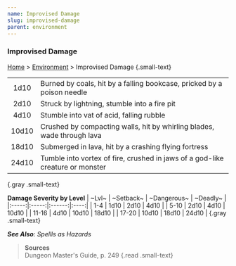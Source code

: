 ```yaml
---
name: Improvised Damage
slug: improvised-damage
parent: environment
---
```

### Improvised Damage
[Home](dm-operations-center) > [Environment](environment) > Improvised Damage {.small-text}

|||
|:-----:|:-|
|  1d10 | Burned by coals, hit by a falling bookcase, pricked by a poison needle |
|  2d10 | Struck by lightning, stumble into a fire pit |
|  4d10 | Stumble into vat of acid, falling rubble |
| 10d10 | Crushed by compacting walls, hit by whirling blades, wade through lava |
| 18d10 | Submerged in lava, hit by a crashing flying fortress |
| 24d10 | Tumble into vortex of fire, crushed in jaws of a god-like creature or monster|
{.gray .small-text}

**Damage Severity by Level**
| ~Lvl~ | ~Setback~ | ~Dangerous~ | ~Deadly~ |
|:-----:|:-----:|:------:|:----:|
|  1-4  |  1d10 |  2d10 |  4d10 |
|  5-10 |  2d10 |  4d10 | 10d10 |
| 11-16 |  4d10 | 10d10 | 18d10 |
| 17-20 | 10d10 | 18d10 | 24d10 |
{.gray .small-text}

***See Also**: Spellls as Hazards*

> **Sources** <br/>
> Dungeon Master's Guide, p. 249
{.read .small-text}

